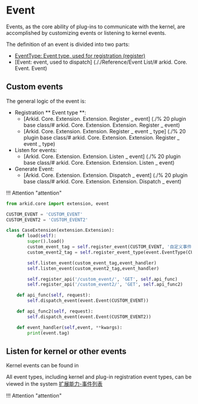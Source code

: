 # Event

Events, as the core ability of plug-ins to communicate with the kernel, are accomplished by customizing events or listening to kernel events.

The definition of an event is divided into two parts:

* [ EventType: Event type, used for registration (register) ](../../参考文档/事件列表/#arkid.core.event.EventType)
* [Event: event, used to dispatch] (././Reference/Event List/# arkid. Core. Event. Event)


## Custom events

The general logic of the event is:

* Registration ** Event type **:
    * [Arkid. Core. Extension. Extension. Register _ event] (./% 20 plugin base class/# arkid. Core. Extension. Extension. Register _ event)
    * [Arkid. Core. Extension. Extension. Register _ event _ type] (./% 20 plugin base class/# arkid. Core. Extension. Extension. Register _ event _ type)
* Listen for events:
    * [Arkid. Core. Extension. Extension. Listen _ event] (./% 20 plugin base class/# arkid. Core. Extension. Extension. Listen _ event)
* Generate Event:
    * [Arkid. Core. Extension. Extension. Dispatch _ event] (./% 20 plugin base class/# arkid. Core. Extension. Extension. Dispatch _ event)

!!! Attention "attention"

```py title='示例'
from arkid.core import extension, event

CUSTOM_EVENT = 'CUSTOM_EVENT'
CUSTOM_EVENT2 = 'CUSTOM_EVENT2'

class CaseExtension(extension.Extension): 
    def load(self): 
        super().load()
        custom_event_tag = self.register_event(CUSTOM_EVENT, '自定义事件')
        custom_event2_tag = self.register_event_type(event.EventType(CUSTOM_EVENT2,'自定义事件2'))

        self.listen_event(custom_event_tag,event_handler)
        self.listen_event(custom_event2_tag,event_handler)

        self.register_api('/custom_event/', 'GET', self.api_func)
        self.register_api('/custom_event2/', 'GET', self.api_func2)

    def api_func(self, request):
        self.dispatch_event(event.Event(CUSTOM_EVENT))

    def api_func2(self, request):
        self.dispatch_event(event.Event(CUSTOM_EVENT2))

    def event_handler(self,event, **kwargs):
        print(event.tag)
```
## Listen for kernel or other events

Kernel events can be found in

All event types, including kernel and plug-in registration event types, can be viewed in the system [扩展能力-事件列表](../../../%20%20%20用户指南/用户手册/%20租户管理员/扩展能力/#事件列表)



!!! Attention "attention"